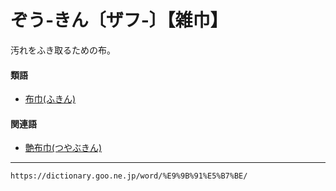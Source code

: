 # ぞう‐きん〔ザフ‐〕【雑巾】
汚れをふき取るための布。

#### 類語

-   [布巾(ふきん)](https://dictionary.goo.ne.jp/word/%E5%B8%83%E5%B7%BE/#jn-191453)

#### 関連語

-   [艶布巾(つやぶきん)](https://dictionary.goo.ne.jp/word/%E8%89%B6%E5%B8%83%E5%B7%BE/#jn-148394)

---
`https://dictionary.goo.ne.jp/word/%E9%9B%91%E5%B7%BE/`